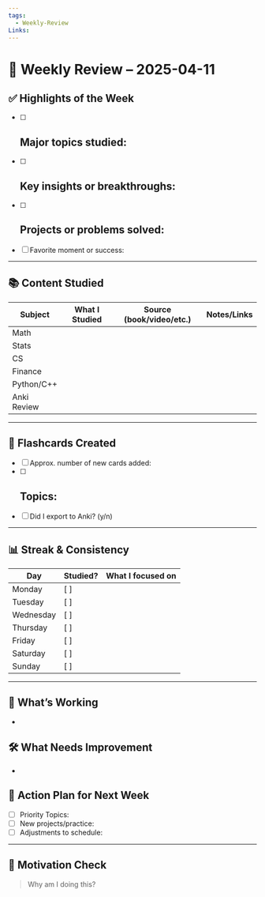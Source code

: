 ```yaml
---
tags:
  - Weekly-Review
Links:
---
```

# 🧠 Weekly Review – 2025-04-11

## ✅ Highlights of the Week
- [ ] Major topics studied:
  - 
- [ ] Key insights or breakthroughs:
  - 
- [ ] Projects or problems solved:
  - 
- [ ] Favorite moment or success:

---

## 📚 Content Studied
| Subject     | What I Studied                | Source (book/video/etc.) | Notes/Links           |
|-------------|-------------------------------|---------------------------|------------------------|
| Math        |                               |                           |                        |
| Stats       |                               |                           |                        |
| CS          |                               |                           |                        |
| Finance     |                               |                           |                        |
| Python/C++  |                               |                           |                        |
| Anki Review |                               |                           |                        |

---

## 🔁 Flashcards Created
- [ ] Approx. number of new cards added:
- [ ] Topics:
  - 
- [ ] Did I export to Anki? (y/n)

---

## 📊 Streak & Consistency
| Day       | Studied? | What I focused on    |
|-----------|----------|----------------------|
| Monday    | [ ]      |                      |
| Tuesday   | [ ]      |                      |
| Wednesday | [ ]      |                      |
| Thursday  | [ ]      |                      |
| Friday    | [ ]      |                      |
| Saturday  | [ ]      |                      |
| Sunday    | [ ]      |                      |

---

## 🧠 What’s Working
- 
## 🛠 What Needs Improvement
- 
## 📌 Action Plan for Next Week
- [ ] Priority Topics:
- [ ] New projects/practice:
- [ ] Adjustments to schedule:

---

## 🎯 Motivation Check
> Why am I doing this?

